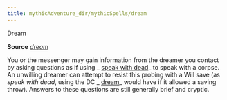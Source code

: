 ```yaml
---
title: mythicAdventure_dir/mythicSpells/dream
---
```

Dream

**Source** [_dream_](spell_dir/dream#_dream)

You or the messenger may gain information from the dreamer you contact by asking questions as if using _ [speak with dead](spells/speakWithDead#_speak-with-dead)_ to speak with a corpse. An unwilling dreamer can attempt to resist this probing with a Will save (as _speak with dead_, using the DC _ [dream](spell_dir/dream#_dream)_ would have if it allowed a saving throw). Answers to these questions are still generally brief and cryptic.

